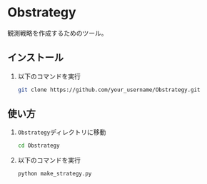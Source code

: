 # Obstrategy

観測戦略を作成するためのツール。

## インストール

1. 以下のコマンドを実行

    ```bash
    git clone https://github.com/your_username/Obstrategy.git
    ```
    
## 使い方

1. `Obstrategy`ディレクトリに移動

    ```bash
    cd Obstrategy
    ```

2. 以下のコマンドを実行

    ```bash
    python make_strategy.py
    ```
